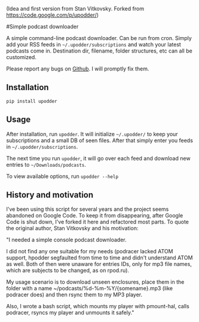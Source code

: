(Idea and first version from Stan Vitkovsky. Forked from https://code.google.com/p/upodder/)

#Simple podcast downloader

A simple command-line podcast downloader. Can be run from cron. Simply add your RSS feeds in `~/.upodder/subscriptions` and watch your latest podcasts come in. Destination dir, filename, folder structures, etc can all be customized.

Please report any bugs on [Github](https://github.com/manuelRiel/upodder). I will promptly fix them.

## Installation

`pip install upodder`

## Usage

After installation, run `upodder`. It will initialize `~/.upodder/` to keep your subscriptions and a small DB of seen files. After that simply enter you feeds in `~/.upodder/subscriptions`.

The next time you run `upodder`, it will go over each feed and download new entries to `~/Downloads/podcasts`.

To view available options, run `upodder --help`

## History and motivation

I've been using this script for several years and the project seems abandoned on Google Code. To keep it from disappearing, after Google Code is shut down, I've forked it here and refactored most parts. To quote the original author, Stan Vitkovsky and his motivation:

"I needed a simple console podcast downloader.

I did not find any one suitable for my needs (podracer lacked ATOM support, hpodder segfaulted from time to time and didn't understand ATOM as well. Both of then were unaware for entries IDs, only for mp3 file names, which are subjects to be changed, as on rpod.ru).

My usage scenario is to download unseen enclosures, place them in the folder with a name ~/podcasts/%d-%m-%Y/{somename}.mp3 (like podracer does) and then rsync them to my MP3 player.

Also, I wrote a bash script, which mounts my player with pmount-hal, calls podracer, rsyncs my player and unmounts it safely."
